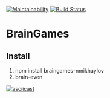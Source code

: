 [![Maintainability](https://api.codeclimate.com/v1/badges/aa1108c1671e00cbaf17/maintainability)](https://codeclimate.com/github/Psixodelik/project-lvl1-s474/maintainability)
[![Build Status](https://travis-ci.com/Psixodelik/project-lvl1-s474.svg?branch=master)](https://travis-ci.com/Psixodelik/project-lvl1-s474)

# BrainGames

## Install

1. npm install braingames-nmikhaylov
2. brain-even

[![asciicast](https://asciinema.org/a/womWXYA5sOVfL2UlCglzMq486.svg)](https://asciinema.org/a/womWXYA5sOVfL2UlCglzMq486)
